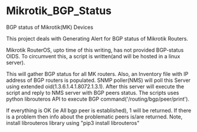 # Mikrotik_BGP_Status
BGP status of Mikrotik(MK) Devices

This project deals with Generating Alert for BGP status of Mikrotik Routers.

Mikrotik RouterOS, upto time of this writing, has not provided BGP-status OIDS. 
To circumvent this, a script is written(and will be hosted in a linux server).

This will gather BGP status for all MK routers. Also, an Inventory file with IP address of BGP routers is populated. 
SNMP poller(NMS) will poll this Server using extended oid(1.3.6.1.4.1.8072.1.3.1).
After this server will execute the script and reply to NMS server with BGP peers status. 
The scripts uses python librouteros API to execute BGP command('/routing/bgp/peer/print'). 

If everything is OK (ie All bgp peer is established), 1 will be returned.
If there is a problem then info about the problematic peers is/are returned.
Note, install librouteros library using "pip3 install librouteros"

